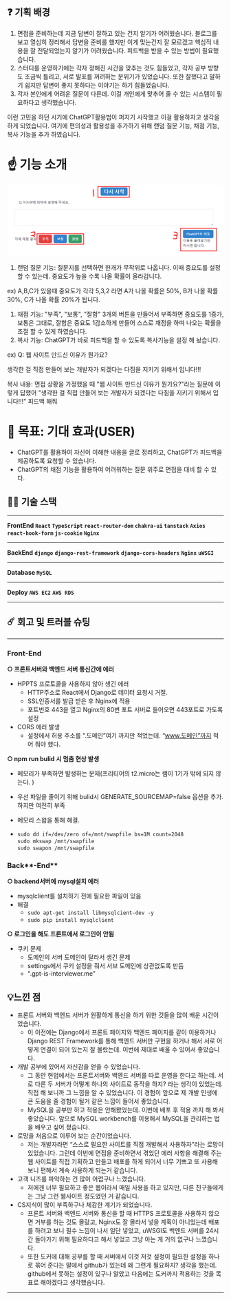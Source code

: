 ## ❓ **기획 배경**

1. 면접을 준비하는데 지금 답변이 잘하고 있는 건지 알기가 어려웠습니다. 블로그를 보고 열심히 정리해서 답변을 준비를 했지만 이게 맞는건지 잘 모르겠고 핵심적 내용을 잘 전달되었는지 알기가 어려웠습니다. 피드백을 받을 수 있는 방법이 필요했습니다.
2. 스터디를 운영하기에는 각자 정해진 시간을 맞추는 것도 힘들었고, 각자 공부 방향도 조금씩 틀리고, 서로 발표를 꺼려하는 분위기가 있었습니다. 또한 잘했다고 말하기 쉽지만 답변이 좋지 못하다는 이야기는 하기 힘들었습니다.
3. 각자 본인에게 어려운 질문이 다른데. 이걸 개인에게 맞추어 줄 수 있는 시스템이 필요하다고 생각했습니다.

이런 고민을 하던 시기에 ChatGPT활용법이 퍼지기 시작했고 이걸 활용하자고 생각을 하게 되었습니다. 여기에 편의성과 활용성을 추가하기 위해 랜덤 질문 기능, 채점 기능, 복사 기능을 추가 하였습니다.

# **☝️ 기능 소개**

![20230518_152515](README.assets/20230518_152515.png)

1. 랜덤 질문 기능: 질문지를 선택하면 한개가 무작위로 나옵니다. 이때 중요도를 설정할 수 있는데. 중요도가 높을 수록 나올 확률이 올라갑니다.

ex) A,B,C가 있을때 중요도가 각각 5,3,2 라면 A가 나올 확률은 50%, B가 나올 확률 30%, C가 나올 확률 20%가 됩니다.

1. 채점 기능: "부족", "보통", "잘함" 3개의 버튼을 만들어서 부족하면 중요도를 1증가, 보통은 그대로, 잘함은 중요도 1감소하게 만들어 스스로 채점을 하며 나오는 확률을 조절 할 수 있게 하였습니다.
2. 복사 기능: ChatGPT가 바로 피드백을 할 수 있도록 복사기능을 설정 해 놨습니다.

ex) Q: 웹 사이트 만드신 이유가 뭔가요?

생각한 걸 직접 만들어 보는 개발자가 되겠다는 다짐을 지키기 위해서 입니다!!!

복사 내용: 면접 상황을 가정했을 때 "웹 사이트 만드신 이유가 뭔가요?"라는 질문에 이렇게 답했어 "생각한 걸 직접 만들어 보는 개발자가 되겠다는 다짐을 지키기 위해서 입니다!!!" 피드백 해줘

# 👨 **목표: 기대 효과(USER)**

- ChatGPT를 활용하여 자신이 이해한 내용을 글로 정리하고, ChatGPT가 피드백을 제공하도록 요청할 수 있습니다.
- ChatGPT의 채점 기능을 활용하여 어려워하는 질문 위주로 면접을 대비 할 수 있다.

## 👨‍🔧 기술 스택

---

**FrontEnd `React` `TypeScript` `react-router-dom` `chakra-ui` `tanstack` `Axios` `react-hook-form` `js-cookie` `Nginx`**

---

**BackEnd** **`django`** **`django-rest-framework`** **`django-cors-headers`** **`Nginx`** **`uWSGI`**

---

**Database `MySQL`**

---

**Deploy `AWS EC2`** **`AWS RDS`**

---

## ☄️ 회고 및 트러블 슈팅

---

### **Front-End**

**○ 프론트서버와 백엔드 서버 통신간에 에러**

- HPPTS 프로토콜을 사용하지 않아 생긴 에러
  - HTTP주소로 React에서 Django로 데이터 요청시 거절.
  - SSL인증서를 발급 받은 후 Nginx에 적용
  - 포트번호 443을 열고 Nginx의 80번 포트 서버로 들어오면 443포트로 가도록 설정
- CORS 에러 발생
  - 설정에서 허용 주소를 “.도메인”여기 까지만 적었는데. “www.도메인”까지 적어 줘야 했다.

**○ npm run bulid 시 멈춤 현상 발생**

- 메모리가 부족하면 발생하는 문제(프리티어의 t2.micro는 램이 1기가 밖에 되지 않는다. )

- 우선 파일을 줄이기 위해 bulid시 GENERATE_SOURCEMAP=false 옵션을 추가. 하지만 여전히 부족

- 메모리 스왑을 통해 해결.

- ```
  sudo dd if=/dev/zero of=/mnt/swapfile bs=1M count=2048
  sudo mkswap /mnt/swapfile
  sudo swapon /mnt/swapfile
  ```

### Back**-End**

**○ backend서버에 mysql설치 에러**

- mysqlclient를 설치하기 전에 필요한 파일이 있음
- 해결
  - `sudo apt-get install libmysqlcient-dev -y`
  - `sudo pip install mysqlclient`

**○ 로그인을 해도 프론트에서 로그인이 안됨**

- 쿠키 문제
  - 도메인의 서버 도메인이 달라서 생긴 문제
  - settings에서 쿠키 설정을 줘서 서브 도메인에 상관없도록 만듬
  - ".gpt-is-interviewer.me”

## 💡느낀 점

- 프론트 서버와 백엔드 서버가 원활하게 통신을 하기 위한 것들을 많이 배운 시간이었습니다.
  - 이 이전에는 Django에서 프론트 페이지와 백엔드 페이지를 같이 이용하거나 Django REST Framework를 통해 백엔드 서버만 구현을 하거나 해서 서로 어떻게 연결이 되어 있는지 잘 몰랐는데. 이번에 제대로 배울 수 있어서 좋았습니다.
- 개발 공부에 있어서 자신감을 얻을 수 있었습니다.
  - 그 동안 현업에서는 프론트서버와 백엔드 서버를 따로 운영을 한다고 하는데. 서로 다른 두 서버가 어떻게 하나의 사이트로 동작을 하지? 라는 생각이 있었는데. 직접 해 보니까 그 느낌을 알 수 있었습니다. 이 경험이 앞으로 제 개발 인생에 큰 도움을 줄 경험이 될거 같은 느낌이 들어서 좋았습니다.
  - MySQL을 공부만 하고 적용은 안해봤었는데. 이번에 배포 후 적용 까지 해 봐서 좋았습니다. 앞으로 MySQL workbench를 이용해서 MySQL을 관리하는 법을 배우고 싶어 졌습니다.
- 로망을 처음으로 이루어 보는 순간이었습니다.
  - 저는 개발자라면 “스스로 필요한 사이트를 직접 개발해서 사용하자”라는 로망이 있었습니다. 그런데 이번에 면접을 준비하면서 겪었던 에러 사항을 해결해 주는 웹 사이트를 직접 기획하고 만들고 배포를 하게 되어서 너무 기쁘고 또 사용해 보니 편해서 계속 사용하게 되는거 같습니다.
- 고객 니즈를 파악하는 건 많이 어렵구나 느꼈습니다.
  - 저에겐 너무 필요하고 좋은 웹이라서 매일 사용을 하고 있지만, 다른 친구들에게는 그냥 그런 웹사이트 정도였던 거 같습니다.
- CS지식이 많이 부족하구나 체감한 계기가 되었습니다.
  - 프론트 서버와 백엔드 서버와 통신을 할 때 HTTPS 프로토콜을 사용하지 않으면 거부를 하는 것도 몰랐고, Nginx도 잘 몰라서 넣을 계획이 아니었는데 배포를 하려고 보니 필수 느낌이 나서 일단 넣었고, uWSGI도 백엔드 서버를 24시간 돌아가기 위해 필요하다고 해서 넣었고 그냥 아는 게 거의 없구나 느꼈습니다.
  - 또한 도커에 대해 공부를 할 때 서버에서 이것 저것 설정이 필요한 설정을 하나로 묶어 준다는 말에서 github가 있는데 왜 그런게 필요하지? 생각을 했는데. github에서 못하는 설정이 있구나 알았고 다음에는 도커까지 적용하는 것을 목표로 해야겠다고 생각했습니다.

---
